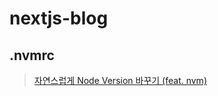 # nextjs-blog

## .nvmrc

> [자연스럽게 Node Version 바꾸기 (feat. nvm)](https://hyeok999.github.io/2020/06/02/NVM/#a6)
